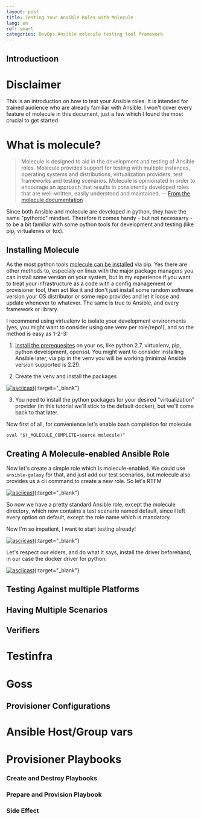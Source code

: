 ```yaml
---
layout: post
title: Testing Your Ansible Roles with Molecule
lang: en
ref: smart
categories: DevOps Ansible molecule testing tool framework
---
```


Introductioon
-------------

Disclaimer
==========

This is an introduction on how to test your Ansible roles. It is intended
for trained audience who are already familiar with Ansible. I won't cover
every feature of molecule in this document, just a few which I found the
most crucial to get started.

What is molecule?
=================

> Molecule is designed to aid in the development and testing of Ansible roles. Molecule provides support for testing with multiple instances, operating systems and distributions, virtualization providers, test frameworks and testing scenarios. Molecule is opinionated in order to encourage an approach that results in consistently developed roles that are well-written, easily understood and maintained.
-- [From the molecule documentation](https://molecule.readthedocs.io)

Since both Ansible and molecule are developed in python, they have the same
"pythonic" mindset. Therefore it comes handy - but not necessarry - to be a
bit familiar with some python tools for development and testing 
(like pip, virtualenvs or tox).

Installing Molecule
-------------------

As the most python tools [molecule can be installed](https://molecule.readthedocs.io/en/latest/installation.html)
via pip. Yes there are other methods to, especialy on linux with the major
package managers you can install some version on your system, but in my
experience if you want to treat your infrastructure as a code with a config
management or provisioner tool, then act like it and don't just install some
random software version your OS distributor or some repo provides and let it
loose and update whenever to whatever. The same is true to Ansible, and every
framework or library.

I recommend using virtualenv to isolate your development environments (yes,
you might want to consider using one venv per role/repo!), and so the method
is easy as 1-2-3:

1) [install the prerequesites](https://molecule.readthedocs.io/en/latest/installation.html#requirements)
 on your os, like python 2.7, virtualenv, pip, python development, openssl.
 You might want to consider installing Ansible later, via pip in the venv you
 will be working (minimal Ansible version supported is 2.2!).
 
2) Create the venv and install the packages

[![asciicast](https://asciinema.org/a/haFNq3iIE6z9Pj92pa6zDhUCk.png)](https://asciinema.org/a/haFNq3iIE6z9Pj92pa6zDhUCk){:target="_blank"}
<!--
<script src="https://asciinema.org/a/haFNq3iIE6z9Pj92pa6zDhUCk.js" id="asciicast-haFNq3iIE6z9Pj92pa6zDhUCk" async></script>
-->
    
3) You need to install the python packages for your desired "virtualization"
 provider (in this tutorial we'll stick to the default docker), but we'll come
 back to that later.
    
Now first of all, for convenience let's enable bash completion for molecule


    eval "$(_MOLECULE_COMPLETE=source molecule)"

Creating A Molecule-enabled Ansible Role
----------------------------------------

Now let's create a simple role which is molecule-enabled. We could use
`ansible-galaxy` for that, and just add our test scenarios, but molecule
also provides us a cli command to create a new role. So let's RTFM

[![asciicast](https://asciinema.org/a/6KDwn0r3PVGTdbvNcuOqHUbq2.png)](https://asciinema.org/a/6KDwn0r3PVGTdbvNcuOqHUbq2){:target="_blank"}
<!--
<script src="https://asciinema.org/a/6KDwn0r3PVGTdbvNcuOqHUbq2.js" id="asciicast-6KDwn0r3PVGTdbvNcuOqHUbq2" async></script>
-->

So now we have a pretty standard Ansible role, except the molecule directory,
which now contains a test scenario named default, since I left every option
on default, except the role name which is mandatory.

Now I'm so impatient, I want to start testing already!

[![asciicast](https://asciinema.org/a/C873l9R0yIVKUDwFg9x2bCaZY.png)](https://asciinema.org/a/C873l9R0yIVKUDwFg9x2bCaZY){:target="_blank"}
<!--
<script src="https://asciinema.org/a/C873l9R0yIVKUDwFg9x2bCaZY.js" id="asciicast-C873l9R0yIVKUDwFg9x2bCaZY" data-cols="90" async></script>
-->

Let's respect our elders, and do what it says, install the driver beforehand,
 in our case the docker driver for python:

[![asciicast](https://asciinema.org/a/pq2LNIcuUhf8HnWlzqgdX75sK.png)](https://asciinema.org/a/pq2LNIcuUhf8HnWlzqgdX75sK){:target="_blank"}
<!--
<script src="https://asciinema.org/a/pq2LNIcuUhf8HnWlzqgdX75sK.js" id="asciicast-pq2LNIcuUhf8HnWlzqgdX75sK" data-cols="90" async></script>
-->


Testing Against multiple Platforms
----------------------------------

Having Multiple Scenarios
-------------------------

Verifiers
---------

Testinfra
=========

Goss
====

Provisioner Configurations
--------------------------

Ansible Host/Group vars
=======================

Provisioner Playbooks
=====================

### Create and Destroy Playbooks
### Prepare and Provision Playbook
### Side Effect


